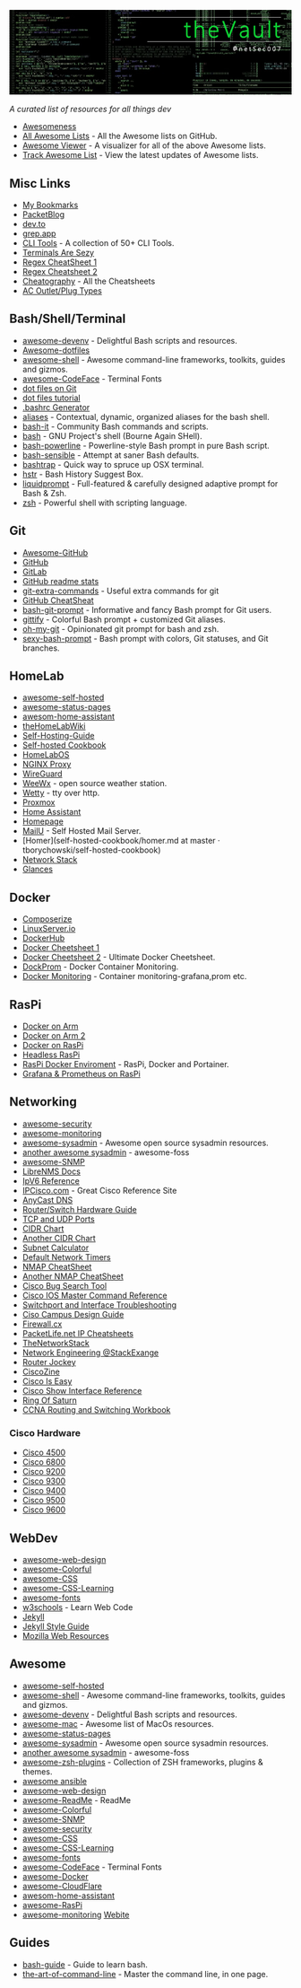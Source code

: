 ![Logo](images/github_banner_6.jpg)

*A curated list of resources for all things dev*

* [Awesomeness](https://github.com/sindresorhus/awesome)
* [All Awesome Lists](https://github.com/topics/awesome) - All the Awesome lists on GitHub.
* [Awesome Viewer](https://awesome.digitalbunker.dev) - A visualizer for all of the above Awesome lists.
* [Track Awesome List](https://www.trackawesomelist.com) - View the latest updates of Awesome lists.

## Misc Links
* [My Bookmarks](https://sites.google.com/site/bradsbookmarks/home)
* [PacketBlog](https://bcumbia2.wordpress.com)
* [dev.to](https://dev.to)
* [grep.app](https://grep.app)
* [CLI Tools](https://dev.to/lissy93/cli-tools-you-cant-live-without-57f6) - A collection of 50+ CLI Tools.
* [Terminals Are Sezy](https://github.com/k4m4/terminals-are-sexy/blob/master/readme.md)
* [Regex CheatSheet 1](https://cheatography.com/davechild/cheat-sheets/regular-expressions/)
* [Regex Cheatsheet 2](https://www.petefreitag.com/cheatsheets/regex/)
* [Cheatography](https://cheatography.com) - All the Cheatsheets
* [AC Outlet/Plug Types](https://www.dropbox.com/s/hahicqyz2n8ibpn/Power%20Plug%20Chart%20and%203560X-3750X%20power%20cable%20Cheatsheet.pdf?dl=0)

## Bash/Shell/Terminal

* [awesome-devenv](https://github.com/jondot/awesome-devenv) - Delightful Bash scripts and resources.
* [Awesome-dotfiles](https://github.com/webpro/awesome-dotfiles#readme)
* [awesome-shell](https://github.com/alebcay/awesome-shell) - Awesome command-line frameworks, toolkits, guides and gizmos.
* [awesome-CodeFace](https://github.com/chrissimpkins/codeface#readme) - Terminal Fonts
* [dot files on Git](https://dotfiles.github.io)
* [dot files tutorial](https://github.com/Lissy93/dotfiles)
* [.bashrc Generator](https://bashrcgenerator.com)
* [aliases](https://github.com/sebglazebrook/aliases) - Contextual, dynamic, organized aliases for the bash shell.
* [bash-it](https://github.com/Bash-it/bash-it) - Community Bash commands and scripts.
* [bash](https://www.gnu.org/software/bash/) - GNU Project's shell (Bourne Again SHell).
* [bash-powerline](https://github.com/riobard/bash-powerline) - Powerline-style Bash prompt in pure Bash script.
* [bash-sensible](https://github.com/mrzool/bash-sensible) - Attempt at saner Bash defaults.
* [bashtrap](https://github.com/barryclark/bashstrap) - Quick way to spruce up OSX terminal.
* [hstr](https://github.com/dvorka/hstr) - Bash History Suggest Box.
* [liquidprompt](https://github.com/nojhan/liquidprompt) - Full-featured & carefully designed adaptive prompt for Bash & Zsh.
* [zsh](https://www.zsh.org/) - Powerful shell with scripting language.

## Git

* [Awesome-GitHub](https://github.com/phillipadsmith/awesome-github#readme)
* [GitHub](https://github.com)
* [GitLab](https://gitlab.com)
* [GitHub readme stats](https://github.com/anuraghazra/github-readme-stats#readme)
* [git-extra-commands](https://github.com/unixorn/git-extra-commands) - Useful extra commands for git
* [GitHub CheatSheat](https://github.com/tiimgreen/github-cheat-sheet#readme)
* [bash-git-prompt](https://github.com/magicmonty/bash-git-prompt) - Informative and fancy Bash prompt for Git users.
* [gittify](https://github.com/momeni/gittify) - Colorful Bash prompt + customized Git aliases.
* [oh-my-git](https://github.com/arialdomartini/oh-my-git) - Opinionated git prompt for bash and zsh.
* [sexy-bash-prompt](https://github.com/twolfson/sexy-bash-prompt) - Bash prompt with colors, Git statuses, and Git branches.

## HomeLab

* [awesome-self-hosted](https://github.com/awesome-selfhosted/awesome-selfhosted)
* [awesome-status-pages](https://github.com/Netdog007/f-awesome-status-pages)
* [awesom-home-assistant](https://github.com/frenck/awesome-home-assistant#readme)
* [theHomeLabWiki](https://thehomelab.wiki)
* [Self-Hosting-Guide](https://github.com/mikeroyal/Self-Hosting-Guide)
* [Self-hosted Cookbook](https://github.com/tborychowski/self-hosted-cookbook)
* [HomeLabOS](https://homelabos.com/docs/#available-software)
* [NGINX Proxy](https://github.com/NginxProxyManager/nginx-proxy-manager)
* [WireGuard](https://github.com/docker/awesome-compose/tree/master/wireguard)
* [WeeWx](https://weewx.com) - open source weather station.
* [Wetty](https://github.com/butlerx/wetty) - tty over http.
* [Proxmox](https://www.proxmox.com/en/)
* [Home Assistant](https://www.awesome-ha.com/)
* [Homepage](https://gethomepage.dev/en/installation/)
* [MailU](https://mailu.io/) - Self Hosted Mail Server.
* [Homer](self-hosted-cookbook/homer.md at master · tborychowski/self-hosted-cookbook)
* [Network Stack](https://github.com/roachfire/roachlab/tree/main/networking)
* [Glances](https://nicolargo.github.io/glances/)

## Docker

* [Composerize](https://www.composerize.com)
* [LinuxServer.io](https://linuxserver.io)
* [DockerHub](https:dockerhub.com)
* [Docker Cheetsheet 1](https://github.com/wsargent/docker-cheat-sheet)
* [Docker Cheetsheet 2](https://github.com/eon01/DockerCheatSheet) - Ultimate Docker Cheetsheet.
* [DockProm](https://github.com/stefanprodan/dockprom) - Docker Container Monitoring.
* [Docker Monitoring](https://github.com/uschtwill/docker_monitoring_logging_alerting) - Container monitoring-grafana,prom etc.


## RasPi

* [Docker on Arm](https://blog.hypriot.com/getting-started-with-docker-on-your-arm-device/)
* [Docker on Arm 2](https://github.com/umiddelb/armhf/wiki/Installing,-running,-using-docker-on-armhf-%28ARMv7%29-devices)
* [Docker on RasPi](https://github.com/umiddelb/armhf/wiki/Get-Docker-up-and-running-on-the-RaspberryPi-%28ARMv6%29-in-three-steps)
* [Headless RasPi](https://www.tomshardware.com/reviews/raspberry-pi-headless-setup-how-to,6028.html)
* [RasPi Docker Enviroment](https://peppe8o.com/setup-a-docker-environment-with-raspberry-pi-os-lite-and-portainer/) - RasPi, Docker and Portainer.
* [Grafana & Prometheus on RasPi](https://ducko.uk/installing-grafana-prometheus-via-docker-to-monitor-raspberry-pi-metrics/)

## Networking

* [awesome-security](https://github.com/sbilly/awesome-security#readme)
* [awesome-monitoring](https://github.com/crazy-canux/awesome-monitoring)
* [awesome-sysadmin](https://github.com/kahun/awesome-sysadmin) - Awesome open source sysadmin resources.
* [another awesome sysadmin](https://github.com/awesome-foss/awesome-sysadmin) - awesome-foss
* [awesome-SNMP](https://github.com/eozer/awesome-snmp#readme)
* [LibreNMS Docs](https://docs.librenms.org)
* [IpV6 Reference](https://cdn.comparitech.com/wp-content/uploads/2019/06/Nmap-Cheat-Sheet-1.webp)
* [IPCisco.com](https://ipcisco.com) - Great Cisco Reference Site
* [AnyCast DNS](http://ddiguru.com/blog/anycast-dns-overview)
* [Router/Switch Hardware Guide](https://www.router-switch.com/)
* [TCP and UDP Ports](https://en.wikipedia.org/wiki/List_of_TCP_and_UDP_port_numbers)
* [CIDR Chart](http://www.spiritual-machines.org/CIDR.html)
* [Another CIDR Chart](https://oav.net/mirrors/cidr.html)
* [Subnet Calculator](https://www.subnet-calculator.com/cidr.php)
* [Default Network Timers](https://routerjockey.com/2015/08/10/well-known-intervals)
* [NMAP CheatSheet](https://highon.coffee/blog/nmap-cheat-sheet/)
* [Another NMAP CheatSheet](https://cdn.comparitech.com/wp-content/uploads/2019/06/Nmap-Cheat-Sheet-1.webp)
* [Cisco Bug Search Tool](https://bst.cloudapps.cisco.com/bugsearch)
* [Cisco IOS Master Command Reference](https://www.cisco.com/c/en/us/td/docs/ios-xml/ios/mcl/allreleasemcl/all-book.html)
* [Switchport and Interface Troubleshooting](https://www.cisco.com/c/en/us/support/docs/switches/catalyst-6500-series-switches/12027-53.html)
* [Ciso Campus Design Guide](https://www.cisco.com/c/en/us/td/docs/solutions/CVD/Campus/cisco-campus-lan-wlan-design-guide.html)
* [Firewall.cx](https://www.firewall.cx)
* [PacketLife.net IP Cheatsheets](https://packetlife.net/library/cheat-sheets/)
* [TheNetworkStack](https://thenetworkstack.com)
* [Network Engineering @StackExange](https://networkengineering.stackexchange.com)
* [Router Jockey](https://routerjockey.com)
* [CiscoZine](https://www.ciscozine.com)
* [Cisco Is Easy](https://ciscoiseasy.blogspot.com/2022/08/cisco-is-easy-main.html)
* [Cisco Show Interface Reference](https://networking.ringofsaturn.com/Cisco/showint.php)
* [Ring Of Saturn](https://networking.ringofsaturn.com/Cisco/showint.php)
* [CCNA Routing and Switching Workbook](https://www.freeccnaworkbook.com/workbooks/ccna)

### Cisco Hardware

* [Cisco 4500](https://www.cisco.com/c/en/us/support/switches/catalyst-4500-series-switches/series.html)
* [Cisco 6800](https://www.cisco.com/c/en/us/support/switches/catalyst-6800-series-switches/series.html)
* [Cisco 9200](https://www.cisco.com/c/en/us/products/switches/catalyst-9200-series-switches/index.html)
* [Cisco 9300](https://www.cisco.com/c/en/us/products/switches/catalyst-9300-series-switches/index.html)
* [Cisco 9400](https://www.cisco.com/c/en/us/products/switches/catalyst-9400-series-switches/index.html)
* [Cisco 9500](https://www.cisco.com/c/en/us/products/switches/catalyst-9500-series-switches/index.html)
* [Cisco 9600](https://www.cisco.com/c/en/us/products/switches/catalyst-9600-series-switches/index.html)

## WebDev

* [awesome-web-design](https://github.com/nicolesaidy/awesome-web-design#readme)
* [awesome-Colorful](https://github.com/Siddharth11/Colorful#readme)
* [awesome-CSS](https://github.com/awesome-css-group/awesome-css#readme)
* [awesome-CSS-Learning](https://github.com/micromata/awesome-css-learning#readme)
* [awesome-fonts](https://github.com/brabadu/awesome-fonts#readme)
* [w3schools](https://www.w3schools.com/default.asp) - Learn Web Code
* [Jekyll](https://jekyllrb.com)
* [Jekyll Style Guide](https://ben.balter.com/jekyll-style-guide/)
* [Mozilla Web Resources](https://developer.mozilla.org/en-US/docs/Web)

## Awesome

* [awesome-self-hosted](https://github.com/awesome-selfhosted/awesome-selfhosted)
* [awesome-shell](https://github.com/alebcay/awesome-shell) - Awesome command-line frameworks, toolkits, guides and gizmos.
* [awesome-devenv](https://github.com/jondot/awesome-devenv) - Delightful Bash scripts and resources.
* [awesome-mac](https://github.com/iCHAIT/awesome-macOS) - Awesome list of MacOs resources.
* [awesome-status-pages](https://github.com/Netdog007/f-awesome-status-pages)
* [awesome-sysadmin](https://github.com/kahun/awesome-sysadmin) - Awesome open source sysadmin resources.
* [another awesome sysadmin](https://github.com/awesome-foss/awesome-sysadmin) - awesome-foss
* [awesome-zsh-plugins](https://github.com/unixorn/awesome-zsh-plugins) - Collection of ZSH frameworks, plugins & themes.
* [awesome ansible](https://github.com/ansible-community/awesome-ansible#readme)
* [awesome-web-design](https://github.com/nicolesaidy/awesome-web-design#readme)
* [awesome-ReadMe](https://github.com/matiassingers/awesome-readme#readme) - ReadMe
* [awesome-Colorful](https://github.com/Siddharth11/Colorful#readme)
* [awesome-SNMP](https://github.com/eozer/awesome-snmp#readme)
* [awesome-security](https://github.com/sbilly/awesome-security#readme)
* [awesome-CSS](https://github.com/awesome-css-group/awesome-css#readme)
* [awesome-CSS-Learning](https://github.com/micromata/awesome-css-learning#readme)
* [awesome-fonts](https://github.com/brabadu/awesome-fonts#readme)
* [awesome-CodeFace](https://github.com/chrissimpkins/codeface#readme) - Terminal Fonts
* [awesome-Docker](https://github.com/veggiemonk/awesome-docker#readme)
* [awesome-CloudFlare](https://github.com/irazasyed/awesome-cloudflare#readme)
* [awesom-home-assistant](https://github.com/frenck/awesome-home-assistant#readme)
* [awesome-RasPi](https://github.com/thibmaek/awesome-raspberry-pi#readme)
* [awesome-monitoring](https://github.com/crazy-canux/awesome-monitoring)
    [Webite](http://canuxcheng.com/awesome-monitoring/)


## Guides

* [bash-guide](https://github.com/Idnan/bash-guide) - Guide to learn bash.
* [the-art-of-command-line](https://github.com/jlevy/the-art-of-command-line) - Master the command line, in one page.
